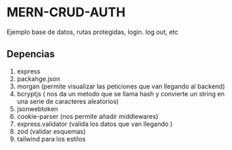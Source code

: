 # MERN-CRUD-AUTH
Ejemplo base de datos, rutas protegidas, login. log out, etc

  
## Depencias 

1. express
2. packahge.json
3. morgan (permite visualizar las peticiones que van llegando al backend)
4. bcryptjs ( nos da un metodo que se llama hash y convierte un string en una serie de caracteres aleatorios)
5. jsonwebtoken 
6. cookie-parser (nos permite añadir middlewares)
7. express.validator (valida los datos que van llegando )
8. zod (validar esquemas)
9. tailwind para los estilos 
   
   

   


